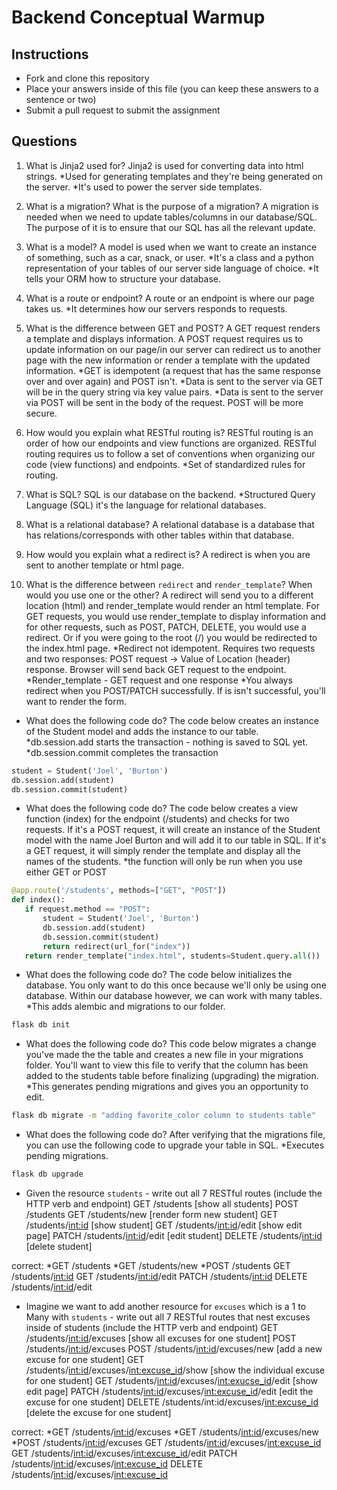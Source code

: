 # Backend Conceptual Warmup

## Instructions

- Fork and clone this repository
- Place your answers inside of this file (you can keep these answers to a sentence or two)
- Submit a pull request to submit the assignment

## Questions

1. What is Jinja2 used for?
Jinja2 is used for converting data into html strings. 
*Used for generating templates and they're being generated on the server. 
*It's used to power the server side templates. 

2. What is a migration? What is the purpose of a migration?
A migration is needed when we need to update tables/columns in our database/SQL. The purpose of it is to ensure that our SQL has all the relevant update.

3. What is a model?
A model is used when we want to create an instance of something, such as a car, snack, or user. 
*It's a class and a python representation of your tables of our server side language of choice. 
*It tells your ORM how to structure your database. 

4. What is a route or endpoint?
A route or an endpoint is where our page takes us. 
*It determines how our servers responds to requests.

5. What is the difference between GET and POST?
A GET request renders a template and displays information. A POST request requires us to update information on our page/in our server can redirect us to another page with the new information or render a template with the updated information. 
*GET is idempotent (a request that has the same response over and over again) and POST isn't. 
*Data is sent to the server via GET will be in the query string via key value pairs. 
*Data is sent to the server via POST will be sent in the body of the request. POST will be more secure. 

5. How would you explain what RESTful routing is?
RESTful routing is an order of how our endpoints and view functions are organized. RESTful routing requires us to follow a set of conventions when organizing our code (view functions) and endpoints. 
*Set of standardized rules for routing. 

6. What is SQL?
SQL is our database on the backend. 
*Structured Query Language (SQL) it's the language for relational databases. 

7. What is a relational database?
A relational database is a database that has relations/corresponds with other tables within that database. 

8. How would you explain what a redirect is?
A redirect is when you are sent to another template or html page. 

9. What is the difference between `redirect` and `render_template`? When would you use one or the other?
A redirect will send you to a different location (html) and render_template would render an html template. For GET requests, you would use render_template to display information and for other requests, such as POST, PATCH, DELETE, you would use a redirect. Or if you were going to the root (/) you would be redirected to the index.html page. 
*Redirect not idempotent. Requires two requests and two responses: POST request -> Value of Location (header) response. Browser will send back GET request to the endpoint. 
*Render_template - GET request and one response
*You always redirect when you POST/PATCH successfully. If is isn't successful, you'll want to render the form.

- What does the following code do?
The code below creates an instance of the Student model and adds the instance to our table. 
*db.session.add starts the transaction - nothing is saved to SQL yet.
*db.session.commit completes the transaction
```py
student = Student('Joel', 'Burton')
db.session.add(student)
db.session.commit(student)
```

- What does the following code do?
The code below creates a view function (index) for the endpoint (/students) and checks for two requests. If it's a POST request, it will create an instance of the Student model with the name Joel Burton and will add it to our table in SQL. If it's a GET request, it will simply render the template and display all the names of the students. 
*the function will only be run when you use either GET or POST
```py
@app.route('/students', methods=["GET", "POST"])
def index():
   if request.method == "POST":
       student = Student('Joel', 'Burton')
       db.session.add(student)
       db.session.commit(student) 
       return redirect(url_for("index"))
   return render_template("index.html", students=Student.query.all())
```

- What does the following code do?
The code below initializes the database. You only want to do this once because we'll only be using one database. Within our database however, we can work with many tables.
*This adds alembic and migrations to our folder. 
```sh
flask db init
```

- What does the following code do?
This code below migrates a change you've made the the table and creates a new file in your migrations folder. You'll want to view this file to verify that the column has been added to the students table before finalizing (upgrading) the migration. 
*This generates pending migrations and gives you an opportunity to edit. 
```sh
flask db migrate -m "adding favorite_color column to students table"
```

- What does the following code do?
After verifying that the migrations file, you can use the following code to upgrade your table in SQL. 
*Executes pending migrations. 
```sh
flask db upgrade
```

- Given the resource `students` - write out all 7 RESTful routes (include the HTTP verb and endpoint)
GET /students [show all students]
POST /students
GET /students/new [render form new student] 
GET /students/<int:id> [show student]
GET /students/<int:id>/edit [show edit page]
PATCH /students/<int:id>/edit [edit student]
DELETE /students/<int:id> [delete student]

correct:
*GET /students
*GET /students/new
*POST /students
GET /students/<int:id>
GET /students/<int:id>/edit
PATCH /students/<int:id>
DELETE /students/<int:id>/edit

- Imagine we want to add another resource for `excuses` which is a 1 to Many with `students` - write out all 7 RESTful routes that nest excuses inside of students (include the HTTP verb and endpoint)
GET /students/<int:id>/excuses [show all excuses for one student]
POST /students/<int:id>/excuses 
POST /students/<int:id>/excuses/new [add a new excuse for one student]
GET /students/<int:id>/excuses/<int:excuse_id>/show [show the individual excuse for one student]
GET /students/<int:id>/excuses/<int:exucse_id>/edit [show edit page]
PATCH /students/<int:id>/excuses/<int:excuse_id>/edit [edit the excuse for one student]
DELETE /students/int:id/excuses/<int:excuse_id> [delete the excuse for one student]

correct:
*GET /students/<int:id>/excuses
*GET /students/<int:id>/excuses/new
*POST /students/<int:id>/excuses
GET /students/<int:id>/excuses/<int:excuse_id>
GET /students/<int:id>/excuses/<int:excuse_id>/edit
PATCH /students/<int:id>/excuses/<int:excuse_id>
DELETE /students/<int:id>/excuses/<int:excuse_id>
